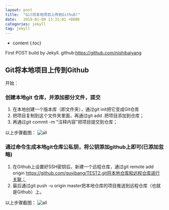 ```yaml
---
layout: post
title:  "Git将本地项目上传到Github!"
date:   2019-01-09 13:31:01 +0800
categories: jekyll
tag: jekyll
---
```


* content
{:toc}


First POST build by Jekyll.
github:https://github.com/nishibaiyang


Git将本地项目上传到Github
------------------------

开始：

### 创建本地git 仓库，并添加部分文件，提交

1. 在本地创建一个版本库（即文件夹），通过git init把它变成Git仓库
2. 把项目复制到这个文件夹里面，再通过git add .把项目添加到仓库；
3. 再通过git commit -m "注释内容"把项目提交到仓库；

以上步骤截图：
![all](https://img-blog.csdn.net/20170621092707724?watermark/2/text/aHR0cDovL2Jsb2cuY3Nkbi5uZXQvRGF5YnJlYWsxMjA5/font/5a6L5L2T/fontsize/400/fill/I0JBQkFCMA==/dissolve/70/gravity/Center)

### 通过命令生成本地git仓库公私钥，将公钥添加github上即可(已添加忽略)
1. 在Github上设置好SSH密钥后，新建一个远程仓库，通过git remote add origin https://github.com/guyibang/TEST2.git将本地仓库和远程仓库进行关联；
2. 最后通过git push -u origin master把本地仓库的项目推送到远程仓库（也就是Github）上。

以上步骤截图：
![all](https://img-blog.csdn.net/20170621093322105?watermark/2/text/aHR0cDovL2Jsb2cuY3Nkbi5uZXQvRGF5YnJlYWsxMjA5/font/5a6L5L2T/fontsize/400/fill/I0JBQkFCMA==/dissolve/70/gravity/Center)




[jekyll]:      http://jekyllrb.com
[jekyll-gh]:   https://github.com/jekyll/jekyll
[jekyll-help]: https://github.com/jekyll/jekyll-help